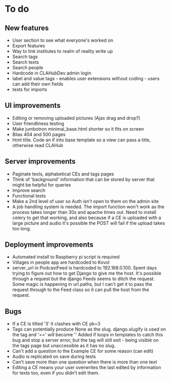 # To do

## New features
- User section to see what everyone's worked on
- Export features
- Way to link institutes to realm of reality write up
- Search tags
- Search texts
- Search people
- Hardcode in CLAHubDev admin login
- label and value tags - enables user extensions without coding - users can add their own fields
- tests for imports

## UI improvements
- Editing or removing uploaded pictures (Ajax drag and drop?)
- User friendliness testing
- Make jumbotron minimal_base.html shorter so it fits on screen
- Bilas 404 and 500 pages
- html title. Code an if into base template so a view can pass a title, otherwise read CLAHub

## Server improvements
- Paginate texts, alphabetical CEs and tags pages
- Think of 'background' information that can be stored by server that might be helpful for queries
- Improve search
- Functional tests
- Make a 2nd level of user so Auth isn't open to them on the admin site
- A job handling system is needed. The import function won't work as the process takes longer than 30s and apache times
out. Need to install celery to get that working, and also because if a CE is uploaded with a large picture
and audio it's possible the POST will fail if the upload takes too long.

## Deployment improvements
- Automated install to Raspberry pi script is required
- Villages in people app are hardcoded to Kovol
- server_url in PodcastFeed is hardcoded to 192.168.0.100. Spent days trying to figure out how to get Django to give me the host.
It's possible through a request but the django Feeds seems to ditch the request. Some magic is happening in url.paths, but I can't
get it to pass the request through to the Feed class so it can pull the host from the request.

## Bugs
- If a CE is titled '3' it clashes with CE pk=3
- Tags can potentially produce None as the slug. django.slugify is used on the tag and '==' will become ''
Added if loops in templates to catch this bug and stop a server error, but the tag will still exit - being
visible on the tags page but unaccessible as it has no slug.
- Can't add a question to the Example CE for some reason (can edit)
- Audio is replicated on save during tests
- Can't save more than one question when there is more than one text
- Editing a CE means your user overwrites the last edited by information for texts too,
even if you didn't edit them.
